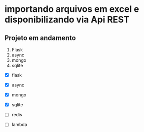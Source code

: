# importando arquivos em excel e disponibilizando via Api REST

## Projeto em andamento

1. Flask
2. async
3. mongo
4. sqlite

- [x] flask
- [x] async
- [x] mongo
- [x] sqlite
- [ ] redis
- [ ] lambda

